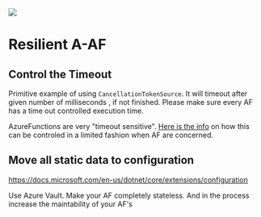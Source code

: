 
![](https://industrialsafetyguide.com/wp-content/uploads/2021/11/Construction-work-in-progress.jpg)

# Resilient A-AF

## Control the Timeout

Primitive example of using `CancellationTokenSource`.  It will timeout after given number of milliseconds , if  not finished. Please make sure every AF has a time out controlled execution time.

AzureFunctions are very "timeout sensitive". [Here is the info](https://docs.microsoft.com/en-us/azure/azure-functions/functions-scale) on how this can be controled in a limited fashion when AF are concerned.

## Move all static data to configuration 

https://docs.microsoft.com/en-us/dotnet/core/extensions/configuration

Use Azure Vault. Make your AF completely stateless. And in the process increase the maintability of your AF's
